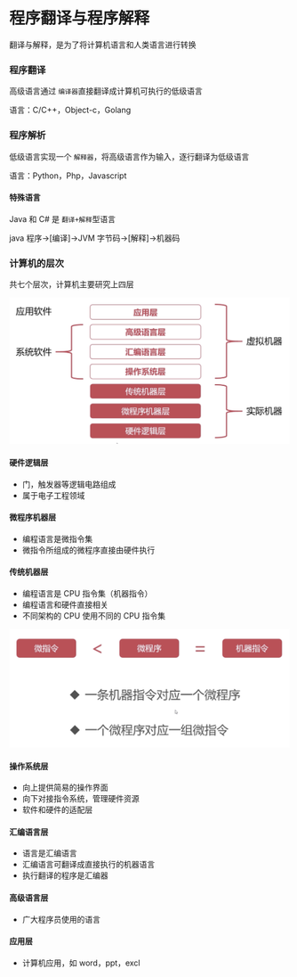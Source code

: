 # 程序翻译与程序解释

翻译与解释，是为了将计算机语言和人类语言进行转换

### 程序翻译

高级语言通过 `编译器`直接翻译成计算机可执行的低级语言

语言：C/C++，Object-c，Golang

### 程序解析

低级语言实现一个 `解释器`，将高级语言作为输入，逐行翻译为低级语言

语言：Python，Php，Javascript

#### 特殊语言

Java 和 C# 是 `翻译+解释`型语言

java 程序->[编译]->JVM 字节码->[解释]->机器码

### 计算机的层次

共七个层次，计算机主要研究上四层

![06ea631739815399f75ea0e09b82194c.png](../image/2455442B-EC77-4027-B1AE-0055073B9043.png)

#### 硬件逻辑层

- 门，触发器等逻辑电路组成
- 属于电子工程领域

#### 微程序机器层

- 编程语言是微指令集
- 微指令所组成的微程序直接由硬件执行

#### 传统机器层

- 编程语言是 CPU 指令集（机器指令）
- 编程语言和硬件直接相关
- 不同架构的 CPU 使用不同的 CPU 指令集

![b9872e28cfbd0728905f49d8df4a46f8.png](../image/749C765E-86AD-4CE8-8E96-5BC81EDBB5F0.png)

#### 操作系统层

- 向上提供简易的操作界面
- 向下对接指令系统，管理硬件资源
- 软件和硬件的适配层

#### 汇编语言层

- 语言是汇编语言
- 汇编语言可翻译成直接执行的机器语言
- 执行翻译的程序是汇编器

#### 高级语言层

- 广大程序员使用的语言

#### 应用层

- 计算机应用，如 word，ppt，excl
